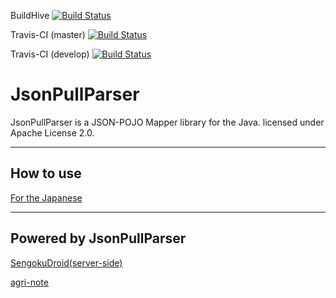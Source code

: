 BuildHive [![Build Status](https://buildhive.cloudbees.com/job/vvakame/job/JsonPullParser/badge/icon)](https://buildhive.cloudbees.com/job/vvakame/job/JsonPullParser/)

Travis-CI (master) [![Build Status](https://secure.travis-ci.org/vvakame/JsonPullParser.png?branch=master)](http://travis-ci.org/vvakame/JsonPullParser)

Travis-CI (develop) [![Build Status](https://secure.travis-ci.org/vvakame/JsonPullParser.png?branch=develop)](http://travis-ci.org/vvakame/JsonPullParser)


# JsonPullParser #

JsonPullParser is a JSON-POJO Mapper library for the Java. licensed under Apache License 2.0.

---

## How to use ##

[For the Japanese](https://github.com/vvakame/JsonPullParser/wiki/JsonPullParser_ja)

---

## Powered by JsonPullParser ##

[SengokuDroid(server-side)](https://play.google.com/store/apps/details?id=jp.co.topgate.android.game.twitter.sengoku)

[agri-note](http://agri-note.jp/)
